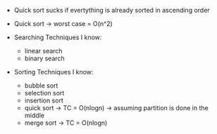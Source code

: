 - Quick sort sucks if evertything is already sorted in ascending order
- Quick sort -> worst case = O(n^2)

- Searching Techniques I know:
  - linear search
  - binary search

- Sorting Techniques I know:
  - bubble sort
  - selection sort
  - insertion sort
  - quick sort -> TC = O(nlogn) -> assuming partition is done in the middle
  - merge sort -> TC = O(nlogn)
  
